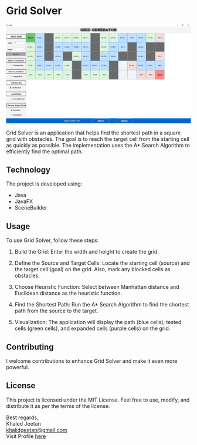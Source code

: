 # Grid Solver

![Grid Solver Screenshot](https://github.com/khaledJeetan/grid-solver/blob/a669c44747f43dcb496fa511f3271430f228c9c9/src/main/resources/images/grid%20solver.PNG)

Grid Solver is an application that helps find the shortest path in a square grid with obstacles. The goal is to reach the target cell from the starting cell as quickly as possible. The implementation uses the A* Search Algorithm to efficiently find the optimal path.

## Technology

The project is developed using:

- Java
- JavaFX
- SceneBuilder

## Usage

To use Grid Solver, follow these steps:

1. Build the Grid:
   Enter the width and height to create the grid.

2. Define the Source and Target Cells:
   Locate the starting cell (source) and the target cell (goal) on the grid. Also, mark any blocked cells as obstacles.

3. Choose Heuristic Function:
   Select between Manhattan distance and Euclidean distance as the heuristic function.

4. Find the Shortest Path:
   Run the A* Search Algorithm to find the shortest path from the source to the target.

5. Visualization:
   The application will display the path (blue cells), tested cells (green cells), and expanded cells (purple cells) on the grid.

## Contributing

I welcome contributions to enhance Grid Solver and make it even more powerful.


## License

This project is licensed under the MIT License. Feel free to use, modify, and distribute it as per the terms of the license.


Best regards,  
Khaled Jeetan  
khalidgeetan@gmail.com    
Visit Profile [here](https://github.com/khaledJeetan/)
